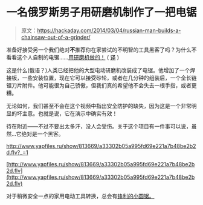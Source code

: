 # 一名俄罗斯男子用研磨机制作了一把电锯

> 原文：<https://hackaday.com/2014/03/04/russian-man-builds-a-chainsaw-out-of-a-grinder/>

准备好接受另一个我们绝对**不**推荐你在家尝试的不明智的工具黑客了吗？为什么不看看这个人自制的电锯……[用研磨机做的！](http://www.yaplakal.com/forum28/topic746721.html) ( [译](http://translate.google.com/translate?hl=en&sl=auto&tl=en&prev=_dd&u=http%3A%2F%2Fwww.yaplakal.com%2Fforum28%2Ftopic746721.html) )

这是什么(俄语？)人类已经把他的大型电动研磨机改装成了电锯。他增加了一个焊接板，一些安装位置，现在它可以接受砂轮，或者在几分钟的组装后，一个全长链锯刀片附件。他可能很为自己骄傲，但我们真的希望他不会失去一根手指，或者更糟。

无论如何，我们甚至不会在这个视频中指出安全防护的缺失，因为这是一个非常明显的坏主意。也就是说，它在演示中确实有效！

待在附近——不过不要出太多汗，没人会受伤。关于这个项目有一件事可以说，虽然…它绝对是一个黑客。

 <http://www.yapfiles.ru/show/813669/a33302b05a995fd69e221a7b48be2b2d.flv?_=1>

[http://www.yapfiles.ru/show/813669/a33302b05a995fd69e221a7b48be2b2d.flv](http://www.yapfiles.ru/show/813669/a33302b05a995fd69e221a7b48be2b2d.flv)

对于稍微安全一点的家用电动工具转换，总会有[锋利的小圆锯。](http://hackaday.com/2014/02/20/scrappy-lil-circular-saw/)